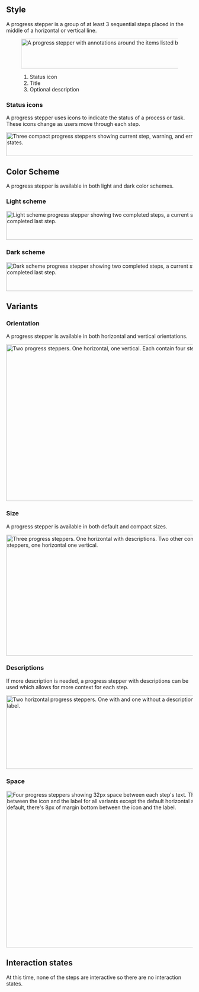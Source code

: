 ## Style

A progress stepper is a group of at least 3 sequential steps placed in the 
middle of a horizontal or vertical line.

<figure>
  <uxdot-example color-palette="lightest">
    <img src="../progress-stepper-style-anatomy.svg"
          alt="A progress stepper with annotations around the items listed below."
          width="663"
          height="80">
  </uxdot-example>
  <figcaption>
    <ol>
      <li>Status icon</li>
      <li>Title</li>
      <li>Optional description</li>
    </ol>
  </figcaption>
</figure>

### Status icons

A progress stepper uses icons to indicate the status of a process or task. These 
icons change as users move through each step.

<uxdot-example color-palette="lightest">
  <img src="../progress-stepper-style-status-icons.svg"
        alt="Three compact progress steppers showing current step, warning, and error states."
        width="560"
        height="64">  
</uxdot-example>


## Color Scheme

A progress stepper is available in both light and dark color schemes.

### Light scheme

<uxdot-example color-palette="lightest">
  <img src="../progress-stepper-style-scheme-light.svg"
        alt="Light scheme progress stepper showing two completed steps, a current step, and a not yet completed last step."
        width="643"
        height="78">  
</uxdot-example>

### Dark scheme

<uxdot-example color-palette="darkest">
  <img src="../progress-stepper-style-scheme-dark.svg"
        alt="Dark scheme progress stepper showing two completed steps, a current step, and a not yet completed last step."
        width="643"
        height="78">  
</uxdot-example>

## Variants

### Orientation

A progress stepper is available in both horizontal and vertical orientations.

<uxdot-example color-palette="lightest">
  <img src="../progress-stepper-style-orientation.svg"
        alt="Two progress steppers. One horizontal, one vertical. Each contain four steps."
        width="643"
        height="422">  
</uxdot-example>

### Size

A progress stepper is available in both default and compact sizes.

<uxdot-example color-palette="lightest">
  <img src="../progress-stepper-style-size.svg"
        alt="Three progress steppers. One horizontal with descriptions. Two other compact progress steppers, one horizontal one vertical."
        width="643"
        height="326">  
</uxdot-example>

### Descriptions

If more description is needed, a progress stepper with descriptions can be used which allows for more context for each step.

<uxdot-example color-palette="lightest">
  <img src="../progress-stepper-style-descriptions.svg"
        alt="Two horizontal progress steppers. One with and one without a description below each step's label."
        width="643"
        height="198">  
</uxdot-example>

### Space

<uxdot-example color-palette="lightest">
  <img src="../progress-stepper-style-space.svg"
        alt="Four progress steppers showing 32px space between each step's text. There's 16px space between the icon and the label for all variants except the default horizontal stepper. For the default, there's 8px of margin bottom between the icon and the label."
        width="643"
        height="422">  
</uxdot-example>

## Interaction states

At this time, none of the steps are interactive so there are no interaction states.
